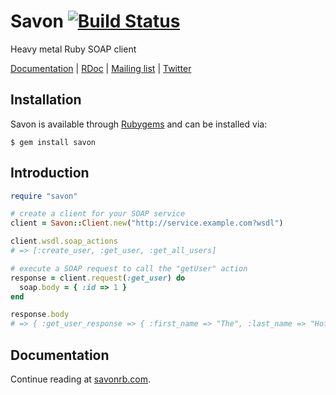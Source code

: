 Savon [![Build Status](http://travis-ci.org/rubiii/savon.png)](http://travis-ci.org/rubiii/savon)
=====

Heavy metal Ruby SOAP client

[Documentation](http://savonrb.com) | [RDoc](http://rubydoc.info/gems/savon) |
[Mailing list](https://groups.google.com/forum/#!forum/savonrb) | [Twitter](http://twitter.com/savonrb)

Installation
------------

Savon is available through [Rubygems](http://rubygems.org/gems/savon) and can be installed via:

```
$ gem install savon
```

Introduction
------------

``` ruby
require "savon"

# create a client for your SOAP service
client = Savon::Client.new("http://service.example.com?wsdl")

client.wsdl.soap_actions
# => [:create_user, :get_user, :get_all_users]

# execute a SOAP request to call the "getUser" action
response = client.request(:get_user) do
  soap.body = { :id => 1 }
end

response.body
# => { :get_user_response => { :first_name => "The", :last_name => "Hoff" } }
```

Documentation
-------------

Continue reading at [savonrb.com](http://savonrb.com).
